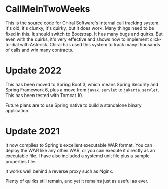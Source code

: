 # CallMeInTwoWeeks
This is the source code for Chiral Software's internal call tracking system. It's old, it's clunky, it's quirky, but it does work. 
Many things need to be fixed in this. It should switch to Bootstrap. It has many bugs and quirks. But even with the quirks, it's very effective and shows 
how to implement click-to-dial with Asterisk. Chiral has used this system to track many thousands of calls and win many contracts.

# Update 2022

This has been moved to Spring Boot 3, which means Spring Security 
and Spring Framework 6, plus a move from `javax.servlet` to
`jakarta.servlet`. This has been tested with Tomcat 10.

Future plans are to use Spring native to build a standalone
binary application.


# Update 2021

It now compiles to Spring's excellent
executable WAR format. You can deploy the WAR like any other WAR, or you can execute it directly as an executable file.
I have also included a systemd unit file plus a sample properties file.

It works well behind a reverse proxy such as Nginx. 

Plenty of quirks still remain, and yet it remains just as useful as ever. 
